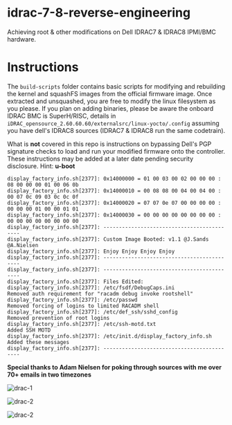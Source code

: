 # idrac-7-8-reverse-engineering
Achieving root & other modifications on Dell IDRAC7 & IDRAC8 IPMI/BMC hardware. 

# Instructions
The `build-scripts` folder contains basic scripts for modifying and rebuilding the kernel and squashFS images from the official firmware image. Once extracted and unsquashed, you are free to modify the linux filesystem as you please. If you plan on adding binaries, please be aware the onboard IDRAC BMC is SuperH/RISC, details in `iDRAC_opensource_2.60.60.60/externalsrc/linux-yocto/.config` assuming you have dell's IDRAC8 sources (IDRAC7 & IDRAC8 run the same codetrain).

What is **not** covered in this repo is instructions on bypassing Dell's PGP signature checks to load and run your modified firmware onto the controller. These instructions may be added at a later date pending security disclosure. Hint: **u-boot**

```
display_factory_info.sh[2377]: 0x14000000 = 01 00 03 00 02 00 00 00 : 08 00 00 00 01 00 06 0b
display_factory_info.sh[2377]: 0x14000010 = 00 08 08 00 04 00 04 00 : 00 07 0c 09 03 0c 0c 0f
display_factory_info.sh[2377]: 0x14000020 = 07 07 0e 07 00 00 00 00 : 00 00 00 01 00 00 01 01
display_factory_info.sh[2377]: 0x14000030 = 00 00 00 00 00 00 00 00 : 00 00 00 00 00 00 00 00
display_factory_info.sh[2377]: -------------------------------------------
display_factory_info.sh[2377]: Custom Image Booted: v1.1 @J.Sands @A.Nielsen
display_factory_info.sh[2377]: Enjoy Enjoy Enjoy Enjoy
display_factory_info.sh[2377]: -------------------------------------------
display_factory_info.sh[2377]: -------------------------------------------
display_factory_info.sh[2377]: Files Edited:
display_factory_info.sh[2377]: /etc/fsdf/DebugCaps.ini              Removed auth requirement for "racadm debug invoke rootshell"
display_factory_info.sh[2377]: /etc/passwd                          Removed forcing of logins to limited RACADM shell
display_factory_info.sh[2377]: /etc/def_ssh/sshd_config             Removed prevention of root logins
display_factory_info.sh[2377]: /etc/ssh-motd.txt                    Added SSH MOTD
display_factory_info.sh[2377]: /etc/init.d/display_factory_info.sh  Added these messages
display_factory_info.sh[2377]: -------------------------------------------
```

**Special thanks to Adam Nielsen for poking through sources with me over 70+ emails in two timezones**


![drac-1](https://i.imgur.com/NEoeaf7.jpg)

![drac-2](https://i.imgur.com/yQZiCP0.jpg)

![drac-2](https://i.imgur.com/mAbKbew.png)